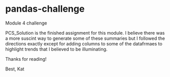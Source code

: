 # pandas-challenge
Module 4 challenge

PCS_Solution is the finished assignment for this module. I believe there was a more suscint way to generate some of these summaries but I followed the directions exactly except for adding columns to some of the datafrmaes to highlight trends that I believed to be illuminating.

Thanks for reading!

Best,
Kat
